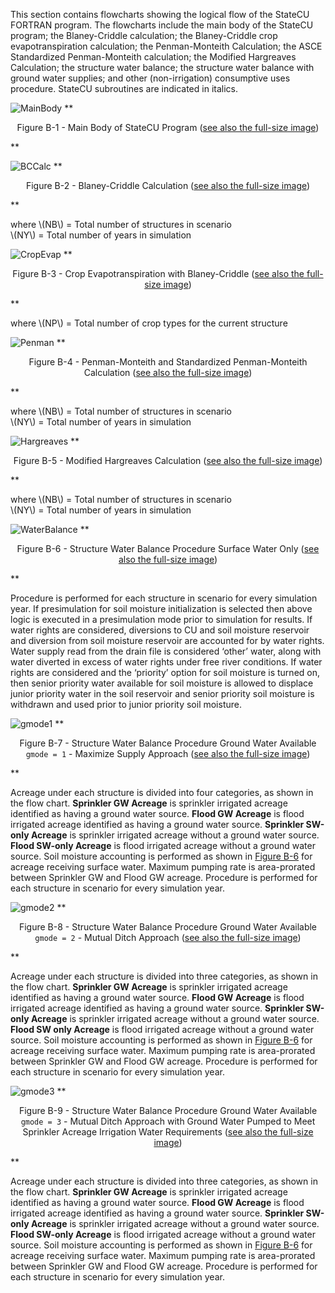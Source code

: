 This section contains flowcharts showing the logical flow of the StateCU FORTRAN program.  The flowcharts include the main body of the StateCU program; 
the Blaney-Criddle calculation; the Blaney-Criddle crop evapotranspiration calculation; the Penman-Monteith Calculation; the ASCE Standardized Penman-Monteith 
calculation; the Modified Hargreaves Calculation; the structure water balance; the structure water balance with ground water supplies; and other (non-irrigation) 
consumptive uses procedure.  StateCU subroutines are indicated in italics.

<a name="figureb1"></a>
![MainBody](figureb1.PNG)
**<p style="text-align: center;">
Figure B-1 - Main Body of StateCU Program (<a href="../figureb1.PNG">see also the full-size image</a>)
</p>**

<a name="figureb2"></a>
![BCCalc](figureb2.PNG)
**<p style="text-align: center;">
Figure B-2 - Blaney-Criddle Calculation (<a href="../figureb2.PNG">see also the full-size image</a>)
</p>**

where \\(NB\\) = Total number of structures in scenario  
\\(NY\\) = Total number of years in simulation

<a name="figureb3"></a>
![CropEvap](figureb3.PNG)
**<p style="text-align: center;">
Figure B-3 - Crop Evapotranspiration with Blaney-Criddle (<a href="../figureb3.PNG">see also the full-size image</a>)
</p>**

where \\(NP\\) = Total number of crop types for the current structure

<a name="figureb4"></a>
![Penman](figureb4.PNG)
**<p style="text-align: center;">
Figure B-4 - Penman-Monteith and Standardized Penman-Monteith Calculation (<a href="../figureb4.PNG">see also the full-size image</a>)
</p>**

where \\(NB\\) = Total number of structures in scenario  
\\(NY\\) = Total number of years in simulation

<a name="figureb5"></a>
![Hargreaves](figureb5.PNG)
**<p style="text-align: center;">
Figure B-5 - Modified Hargreaves Calculation (<a href="../figureb5.PNG">see also the full-size image</a>)
</p>**

where \\(NB\\) = Total number of structures in scenario  
\\(NY\\) = Total number of years in simulation

<a name="figureb6"></a>
![WaterBalance](figureb6.PNG)
**<p style="text-align: center;">
Figure B-6 - Structure Water Balance Procedure Surface Water Only (<a href="../figureb6.PNG">see also the full-size image</a>)
</p>**

Procedure is performed for each structure in scenario for every simulation year.  If presimulation for soil moisture initialization is selected 
then above logic is executed in a presimulation mode prior to simulation for results.  If water rights are considered, diversions to CU and soil 
moisture reservoir and diversion from soil moisture reservoir are accounted for by water rights. Water supply read from the drain file is considered 
‘other’ water, along with water diverted in excess of water rights under free river conditions. If water rights are considered and the ‘priority’ 
option for soil moisture is turned on, then senior priority water available for soil moisture is allowed to displace junior priority water in the 
soil reservoir and senior priority soil moisture is withdrawn and used prior to junior priority soil moisture.

<a name="figureb7"></a>
![gmode1](figureb7.PNG)
**<p style="text-align: center;">
Figure B-7 - Structure Water Balance Procedure Ground Water Available `gmode = 1` - Maximize Supply Approach (<a href="../figureb7.PNG">see also the full-size image</a>)
</p>**

Acreage under each structure is divided into four categories, as shown in the flow chart. **Sprinkler GW Acreage** is sprinkler irrigated acreage 
identified as having a ground water source.  **Flood GW Acreage** is flood irrigated acreage identified as having a ground water source.  **Sprinkler 
SW-only Acreage** is sprinkler irrigated acreage without a ground water source. **Flood SW-only Acreage** is flood irrigated acreage without a ground 
water source.  Soil moisture accounting is performed as shown in [Figure B-6](#figureb6) for acreage receiving surface water.  Maximum pumping rate is area-prorated 
between Sprinkler GW and Flood GW acreage. Procedure is performed for each structure in scenario for every simulation year.

<a name="figureb8"></a>
![gmode2](figureb8.PNG)
**<p style="text-align: center;">
Figure B-8 - Structure Water Balance Procedure Ground Water Available `gmode = 2` - Mutual Ditch Approach (<a href="../figureb8.PNG">see also the full-size image</a>)
</p>**

Acreage under each structure is divided into three categories, as shown in the flow chart. **Sprinkler GW Acreage** is sprinkler irrigated acreage 
identified as having a ground water source.  **Flood GW Acreage** is flood irrigated acreage identified as having a ground water source. **Sprinkler 
SW-only Acreage** is sprinkler irrigated acreage without a ground water source.  **Flood SW only Acreage** is flood irrigated acreage without a ground 
water source. Soil moisture accounting is performed as shown in [Figure B-6](#figureb6) for acreage receiving surface water. Maximum pumping rate is area-prorated 
between Sprinkler GW and Flood GW acreage.  Procedure is performed for each structure in scenario for every simulation year. 

<a name="figureb9"></a>
![gmode3](figureb9.PNG)
**<p style="text-align: center;">
Figure B-9 - Structure Water Balance Procedure Ground Water Available `gmode = 3` - Mutual Ditch Approach with Ground Water Pumped to Meet Sprinkler Acreage Irrigation Water Requirements (<a href="../figureb9.PNG">see also the full-size image</a>)
</p>**

Acreage under each structure is divided into three categories, as shown in the flow chart. **Sprinkler GW Acreage** is sprinkler irrigated acreage identified 
as having a ground water source.  **Flood GW Acreage** is flood irrigated acreage identified as having a ground water source.  **Sprinkler SW-only Acreage** is 
sprinkler irrigated acreage without a ground water source. **Flood SW-only Acreage** is flood irrigated acreage without a ground water source.  Soil moisture 
accounting is performed as shown in [Figure B-6](#figureb6) for acreage receiving surface water. Maximum pumping rate is area-prorated between Sprinkler GW and Flood GW 
acreage.  Procedure is performed for each structure in scenario for every simulation year. 

